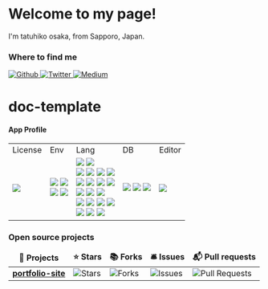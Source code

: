 # Welcome to my page!
I'm tatuhiko osaka, from Sapporo, Japan.

<h3>Where to find me</h3>
<p>
  <a href="https://github.com/TA1851" target="_blank">
    <img alt="Github" src="https://img.shields.io/badge/GitHub-%2312100E.svg?&style=for-the-badge&logo=Github&logoColor=white" />
  </a>
  <a href="https://x.com/darry6335" target="_blank">
    <img alt="Twitter" src="https://img.shields.io/badge/twitter-%231DA1F2.svg?&style=for-the-badge&logo=twitter&logoColor=white" />
  </a>
  <a href="https://qiita.com/TA6335" target="_blank">
    <img alt="Medium" src="https://img.shields.io/badge/qiita-55C500.svg?&style=for-the-badge&logo=qiita&logoColor=white" />
  </a>
</p>

# doc-template
#### App Profile
<!-- Badges -->
<table>
  <tr>
    <td>License</td>
    <td>Env</td>
    <td>Lang</td>
    <td>DB</td>
    <td>Editor</td>
  </tr>
  <tr>
    <td>
      <a href="./LICENSE">
        <img src="http://img.shields.io/badge/license-MIT-blue.svg?style=flat">
      </a>
    </td>
    <td>
      <img src="https://img.shields.io/badge/-Docker-EEE.svg?logo=docker&style=flat">
      <img src="https://img.shields.io/badge/-k8s-EEE.svg?logo=kubernetes&style=flat">
      <br>
      <img src="https://img.shields.io/badge/-shell-555.svg?logo=shell&style=flat">
      <img src="https://img.shields.io/badge/-zsh-555.svg?logo=&style=flat">
    </td>
    <td>
      <img src="https://img.shields.io/badge/-HTML5-333.svg?logo=html5&style=flat">
      <img src="https://img.shields.io/badge/-CSS3-1572B6.svg?logo=css3&style=flat">
      <br>
      <img src="https://img.shields.io/badge/-JavaScript-276DC3.svg?logo=javascript&style=flat">
      <img src="https://img.shields.io/badge/-Node.js-555.svg?logo=nodedotjs&style=flat">
      <img src="https://img.shields.io/badge/-TypeScript-555.svg?logo=typescript&style=flat">
      <img src="https://img.shields.io/badge/-React-555.svg?logo=react&style=flat">
      <br>
      <img src="https://img.shields.io/badge/-Python-F9DC3E.svg?logo=python&style=flat">
      <img src="https://img.shields.io/badge/-Flask-000000.svg?logo=flask&style=flat">
      <img src="https://img.shields.io/badge/-pandas-%23150458.svg?logo=pandas&style=flat">
      <img src="https://img.shields.io/badge/-selenium-555.svg?logo=selenium&style=flat">
      <br>
      <img src="https://img.shields.io/badge/-Go-555.svg?logo=go&style=flat">
      <img src="https://img.shields.io/badge/-Gin-555.svg?logo=go&style=flat">
      <img src="https://img.shields.io/badge/-Gorm-555.svg?logo=go&style=flat">
      <br>
      <img src="https://img.shields.io/badge/-Java-F80000.svg?logo=&style=flat">
      <img src="https://img.shields.io/badge/-Spring-555.svg?logo=spring&style=flat">
      <img src="https://img.shields.io/badge/-SpringBoot-555.svg?logo=springboot&style=flat">
      <img src="https://img.shields.io/badge/-MyBatis-000000.svg?logo=&style=flat">
      <br>
      <img src="https://img.shields.io/badge/-C-00599C.svg?logo=c&style=flat">
      <img src="https://img.shields.io/badge/-C++-00599C.svg?logo=cplusplus&style=flat">
      <img src="https://img.shields.io/badge/-Rust-555.svg?logo=rust&style=flat">
    </td>
    <td>
      <img src="https://img.shields.io/badge/sqlite-%2307405e.svg?logo=sqlite&style=flat">
      <img src="https://img.shields.io/badge/-PostgreSQL-555.svg?logo=postgresql&style=flat">
      <img src="https://img.shields.io/badge/-MySQL-000000.svg?logo=mysql&style=flat">
    </td>
    <td>
      <img src="https://img.shields.io/badge/-Vim-019733.svg?logo=vim&style=flat">
    </td>
  </tr>
</table>


<h3>Open source projects</h3>
<table>
  <thead align="center">
    <tr border: none;>
      <td><b>🎁 Projects</b></td>
      <td><b>⭐ Stars</b></td>
      <td><b>📚 Forks</b></td>
      <td><b>🛎 Issues</b></td>
      <td><b>📬 Pull requests</b></td>
    </tr>
  </thead>
  <tbody>
    <tr>
      <td><a href="https://github.com/TA1851/Astro-Portfolio"><b>portfolio-site</b></a></td>
      <td><img alt="Stars" src="https://img.shields.io/github/stars/TA1851/sky-follower-bridge?style=flat-square&labelColor=343b41"/></td>
      <td><img alt="Forks" src="https://img.shields.io/github/forks/TA1851/sky-follower-bridge?style=flat-square&labelColor=343b41"/></td>
      <td><img alt="Issues" src="https://img.shields.io/github/issues/TA1851/sky-follower-bridge?style=flat-square&labelColor=343b41"/></td>
      <td><img alt="Pull Requests" src="https://img.shields.io/github/issues-pr/TA1851/sky-follower-bridge?style=flat-square&labelColor=343b41"/>     </td>
    </tr>


